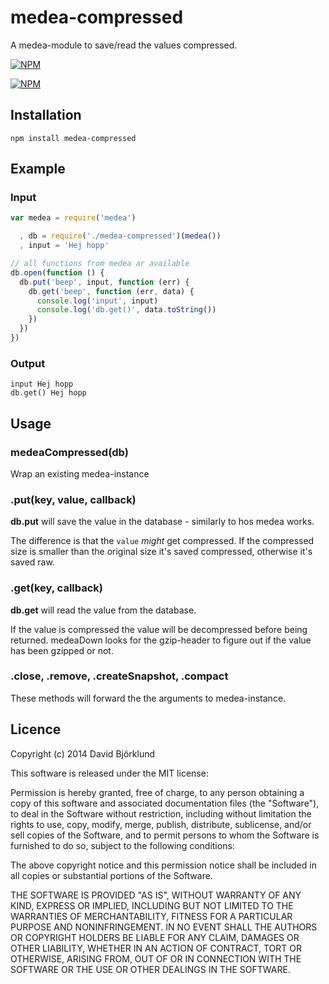 # medea-compressed

A medea-module to save/read the values compressed.

[![NPM](https://nodei.co/npm/medea-compressed.png?downloads&stars)](https://nodei.co/npm/medea-compressed/)

[![NPM](https://nodei.co/npm-dl/medea-compressed.png)](https://nodei.co/npm/medea-compressed/)

## Installation

```
npm install medea-compressed
```

## Example

### Input

```javascript
var medea = require('medea')

  , db = require('./medea-compressed')(medea())
  , input = 'Hej hopp'

// all functions from medea ar available
db.open(function () {
  db.put('beep', input, function (err) {
    db.get('beep', function (err, data) {
      console.log('input', input)
      console.log('db.get()', data.toString())
    })
  })
})
```

### Output

```
input Hej hopp
db.get() Hej hopp
```

## Usage

### medeaCompressed(db)

Wrap an existing medea-instance

### .put(key, value, callback)

__db.put__ will save the value in the database - similarly to hos medea works.

The difference is that the `value` _might_ get compressed. If the compressed size is smaller than the original size it's saved compressed, otherwise it's saved raw.

### .get(key, callback)

__db.get__ will read the value from the database.

If the value is compressed the value will be decompressed before being returned. medeaDown looks for the gzip-header to figure out if the value has been gzipped or not.

### .close, .remove, .createSnapshot, .compact

These methods will forward the the arguments to medea-instance.

## Licence

Copyright (c) 2014 David Björklund

This software is released under the MIT license:

Permission is hereby granted, free of charge, to any person obtaining a copy
of this software and associated documentation files (the "Software"), to deal
in the Software without restriction, including without limitation the rights
to use, copy, modify, merge, publish, distribute, sublicense, and/or sell
copies of the Software, and to permit persons to whom the Software is
furnished to do so, subject to the following conditions:

The above copyright notice and this permission notice shall be included in
all copies or substantial portions of the Software.

THE SOFTWARE IS PROVIDED "AS IS", WITHOUT WARRANTY OF ANY KIND, EXPRESS OR
IMPLIED, INCLUDING BUT NOT LIMITED TO THE WARRANTIES OF MERCHANTABILITY,
FITNESS FOR A PARTICULAR PURPOSE AND NONINFRINGEMENT. IN NO EVENT SHALL THE
AUTHORS OR COPYRIGHT HOLDERS BE LIABLE FOR ANY CLAIM, DAMAGES OR OTHER
LIABILITY, WHETHER IN AN ACTION OF CONTRACT, TORT OR OTHERWISE, ARISING FROM,
OUT OF OR IN CONNECTION WITH THE SOFTWARE OR THE USE OR OTHER DEALINGS IN
THE SOFTWARE.
